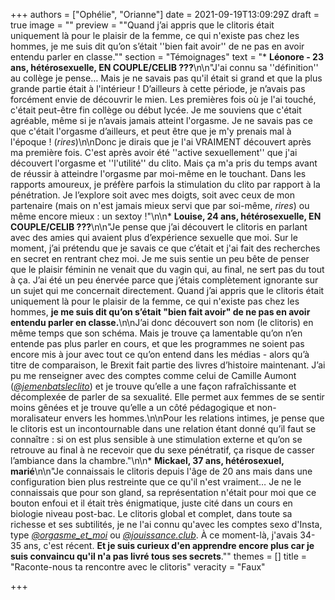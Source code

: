 +++
authors = ["Ophélie", "Orianne"]
date = 2021-09-19T13:09:29Z
draft = true
image = ""
preview = "\"Quand j’ai appris que le clitoris était uniquement là pour le plaisir de la femme, ce qui n'existe pas chez les hommes, je me suis dit qu’on s’était ''bien fait avoir'' de ne pas en avoir entendu parler en classe.\""
section = "Témoignages"
text = "* **Léonore - 23 ans, hétérosexuelle, EN COUPLE/CELIB ???**\n\n\"J'ai connu sa ''définition'' au collège je pense… Mais je ne savais pas qu'il était si grand et que la plus grande partie était à l'intérieur ! D’ailleurs à cette période, je n’avais pas forcément envie de découvrir le mien. Les premières fois où je l'ai touché, c'était peut-être fin collège ou début lycée. Je me souviens que c'était agréable, même si je n’avais jamais atteint l'orgasme. Je ne savais pas ce que c'était l'orgasme d’ailleurs, et peut être que je m'y prenais mal à l'époque ! (_rires_)\n\nDonc je dirais que je l'ai VRAIMENT découvert après ma première fois. C'est après avoir été ''active sexuellement'' que j'ai découvert l'orgasme et ''l'utilité'' du clito. Mais ça m'a pris du temps avant de réussir à atteindre l'orgasme par moi-même en le touchant. Dans les rapports amoureux, je préfère parfois la stimulation du clito par rapport à la pénétration. Je l’explore soit avec mes doigts, soit avec ceux de mon partenaire (mais on n'est jamais mieux servi que par soi-même, _rires_) ou même encore mieux : un sextoy !\"\n\n* **Louise, 24 ans, hétérosexuelle, EN COUPLE/CELIB ???**\n\n\"Je pense que j’ai découvert le clitoris en parlant avec des amies qui avaient plus d’expérience sexuelle que moi. Sur le moment, j’ai prétendu que je savais ce que c’était et j'ai fait des recherches en secret en rentrant chez moi. Je me suis sentie un peu bête de penser que le plaisir féminin ne venait que du vagin qui, au final, ne sert pas du tout à ça. J’ai été un peu énervée parce que j’étais complètement ignorante sur un sujet qui me concernait directement. Quand j’ai appris que le clitoris était uniquement là pour le plaisir de la femme, ce qui n'existe pas chez les hommes, **je me suis dit qu’on s’était \"bien fait avoir\" de ne pas en avoir entendu parler en classe.**\n\nJ’ai donc découvert son nom (le clitoris) en même temps que son schéma. Mais je trouve ça lamentable qu’on n’en entende pas plus parler en cours, et que les programmes ne soient pas encore mis à jour avec tout ce qu’on entend dans les médias - alors qu’à titre de comparaison, le Brexit fait partie des livres d’histoire maintenant. J’ai pu me renseigner avec des comptes comme celui de Camille Aumont ([_@jemenbatsleclito_](https://www.instagram.com/jemenbatsleclito/)) et je trouve qu’elle a une façon rafraîchissante et décomplexée de parler de sa sexualité. Elle permet aux femmes de se sentir moins gênées et je trouve qu’elle a un côté pédagogique et non-moralisateur envers les hommes.\n\nPour les relations intimes, je pense que le clitoris est un incontournable dans une relation étant donné qu’il faut se connaître : si on est plus sensible à une stimulation externe et qu’on se retrouve au final à ne recevoir que du sexe pénétratif, ça risque de casser l’ambiance dans la chambre.\"\n\n* **Mickael, 37 ans, hétérosexuel, marié**\n\n\"Je connaissais le clitoris depuis l'âge de 20 ans mais dans une configuration bien plus restreinte que ce qu'il n'est vraiment… Je ne le connaissais que pour son gland, sa représentation n'était pour moi que ce bouton enfoui et il était très énigmatique, juste cité dans un cours en biologie niveau post-bac. Le clitoris global et complet, dans toute sa richesse et ses subtilités, je ne l'ai connu qu'avec les comptes sexo d'Insta, type [_@orgasme&#95;et&#95;moi_](https://www.instagram.com/orgasme_et_moi/) ou [_@jouissance.club_](https://www.instagram.com/jouissance.club/). À ce moment-là, j'avais 34-35 ans, c'est récent. **Et je suis curieux d'en apprendre encore plus car je suis convaincu qu'il n'a pas livré tous ses secrets**.\""
themes = []
title = "Raconte-nous ta rencontre avec le clitoris"
veracity = "Faux"

+++
